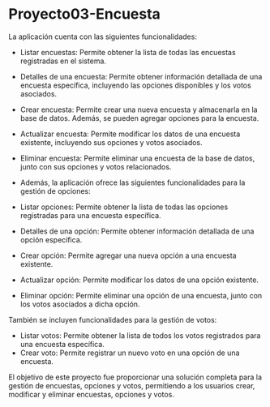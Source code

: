 # Proyecto03-Encuesta

La aplicación cuenta con las siguientes funcionalidades:

- Listar encuestas: Permite obtener la lista de todas las encuestas registradas en el sistema.
- Detalles de una encuesta: Permite obtener información detallada de una encuesta específica, incluyendo las opciones disponibles y los votos asociados.
- Crear encuesta: Permite crear una nueva encuesta y almacenarla en la base de datos. Además, se pueden agregar opciones para la encuesta.
- Actualizar encuesta: Permite modificar los datos de una encuesta existente, incluyendo sus opciones y votos asociados.
- Eliminar encuesta: Permite eliminar una encuesta de la base de datos, junto con sus opciones y votos relacionados.
- Además, la aplicación ofrece las siguientes funcionalidades para la gestión de opciones:

- Listar opciones: Permite obtener la lista de todas las opciones registradas para una encuesta específica.
- Detalles de una opción: Permite obtener información detallada de una opción específica.
- Crear opción: Permite agregar una nueva opción a una encuesta existente.
- Actualizar opción: Permite modificar los datos de una opción existente.
- Eliminar opción: Permite eliminar una opción de una encuesta, junto con los votos asociados a dicha opción.

También se incluyen funcionalidades para la gestión de votos:

- Listar votos: Permite obtener la lista de todos los votos registrados para una encuesta específica.
- Crear voto: Permite registrar un nuevo voto en una opción de una encuesta.

El objetivo de este proyecto fue proporcionar una solución completa para la gestión de encuestas, opciones y votos, permitiendo a los usuarios crear, modificar y eliminar encuestas, opciones y votos.

